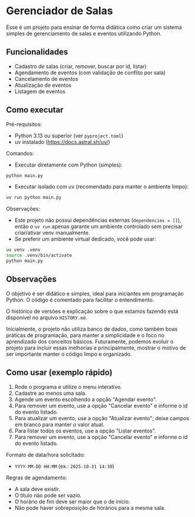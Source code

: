 # Gerenciador de Salas

Esse é um projeto para ensinar de forma didática como criar um sistema simples de gerenciamento de salas e eventos utilizando Python.

## Funcionalidades

- Cadastro de salas (criar, remover, buscar por id, listar)
- Agendamento de eventos (com validação de conflito por sala)
- Cancelamento de eventos
- Atualização de eventos
- Listagem de eventos

## Como executar

Pré-requisitos:

- Python 3.13 ou superior (ver `pyproject.toml`)
- uv instalado (https://docs.astral.sh/uv/)

Comandos:

- Executar diretamente com Python (simples):

```bash
python main.py
```

- Executar isolado com uv (recomendado para manter o ambiente limpo):

```bash
uv run python main.py
```

Observações:

- Este projeto não possui dependências externas (`dependencies = []`), então o `uv run` apenas garante um ambiente controlado sem precisar criar/ativar venv manualmente.
- Se preferir um ambiente virtual dedicado, você pode usar:

```bash
uv venv .venv
source .venv/bin/activate
python main.py
```

## Observações

O objetivo é ser didático e simples, ideal para iniciantes em programação Python. O código é comentado para facilitar o entendimento.

O histórico de versões e explicação sobre o que estamos fazendo está disponível no arquivo `HISTORY.md`.

Inicialmente, o projeto não utiliza banco de dados, como também boas práticas de programação, para manter a simplicidade e o foco no aprendizado dos conceitos básicos.
Futuramente, podemos evoluir o projeto para incluir essas melhorias e principalmente, mostrar o motivo de ser importante manter o código limpo e organizado.

## Como usar (exemplo rápido)

1. Rode o programa e utilize o menu interativo.
2. Cadastre ao menos uma sala.
3. Agende um evento escolhendo a opção "Agendar evento".
4. Para remover um evento, use a opção "Cancelar evento" e informe o id do evento listado.
5. Para atualizar um evento, use a opção "Atualizar evento"; deixe campos em branco para manter o valor atual.
6. Para listar todos os eventos, use a opção "Listar eventos".
7. Para remover um evento, use a opção "Cancelar evento" e informe o id do evento listado.

Formato de data/hora solicitado:

- `YYYY-MM-DD HH:MM` (ex.: `2025-10-31 14:30`)

Regras de agendamento:

- A sala deve existir.
- O título não pode ser vazio.
- O horário de fim deve ser maior que o de início.
- Não pode haver sobreposição de horários para a mesma sala.
